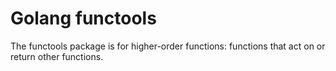 # Golang functools

The functools package is for higher-order functions: functions that act on or return other functions.
